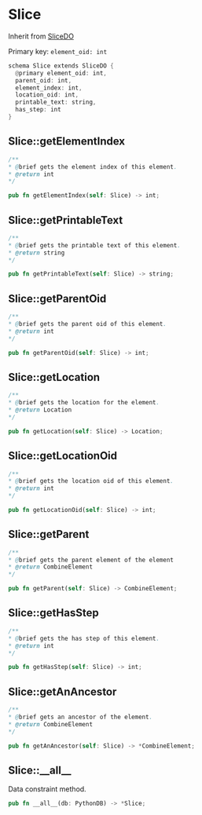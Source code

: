 # Slice

Inherit from [SliceDO](./SliceDO.md)

Primary key: `element_oid: int`

```rust
schema Slice extends SliceDO {
  @primary element_oid: int,
  parent_oid: int,
  element_index: int,
  location_oid: int,
  printable_text: string,
  has_step: int
}
```
## Slice::getElementIndex

```java
/**
* @brief gets the element index of this element.
* @return int
*/
```
```rust
pub fn getElementIndex(self: Slice) -> int;
```
## Slice::getPrintableText

```java
/**
* @brief gets the printable text of this element.
* @return string
*/
```
```rust
pub fn getPrintableText(self: Slice) -> string;
```
## Slice::getParentOid

```java
/**
* @brief gets the parent oid of this element.
* @return int
*/
```
```rust
pub fn getParentOid(self: Slice) -> int;
```
## Slice::getLocation

```java
/**
* @brief gets the location for the element.
* @return Location
*/
```
```rust
pub fn getLocation(self: Slice) -> Location;
```
## Slice::getLocationOid

```java
/**
* @brief gets the location oid of this element.
* @return int
*/
```
```rust
pub fn getLocationOid(self: Slice) -> int;
```
## Slice::getParent

```java
/**
* @brief gets the parent element of the element
* @return CombineElement 
*/
```
```rust
pub fn getParent(self: Slice) -> CombineElement;
```
## Slice::getHasStep

```java
/**
* @brief gets the has step of this element.
* @return int
*/
```
```rust
pub fn getHasStep(self: Slice) -> int;
```
## Slice::getAnAncestor

```java
/**
* @brief gets an ancestor of the element.
* @return CombineElement 
*/
```
```rust
pub fn getAnAncestor(self: Slice) -> *CombineElement;
```
## Slice::\_\_all\_\_

Data constraint method.

```rust
pub fn __all__(db: PythonDB) -> *Slice;
```
